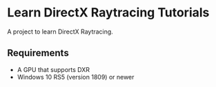 # Learn DirectX Raytracing Tutorials
A project to learn DirectX Raytracing.

## Requirements
- A GPU that supports DXR
- Windows 10 RS5 (version 1809) or newer

